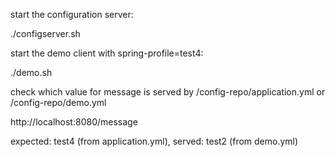 start the configuration server: 

./configserver.sh

start the demo client with spring-profile=test4: 

./demo.sh

check which value for message is served by /config-repo/application.yml or /config-repo/demo.yml

http://localhost:8080/message

expected: test4 (from application.yml), served: test2 (from demo.yml)

